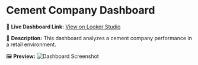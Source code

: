 # Cement Company Dashboard

🔗 **Live Dashboard Link:** [View on Looker Studio](https://lookerstudio.google.com/reporting/b620f383-cae5-4294-a7db-bb9c00e56a08)

📝 **Description:**
This dashboard analyzes a cement company performance in a retail environment.

🖼️ **Preview:**
![Dashboard Screenshot](./screenshot.png)

